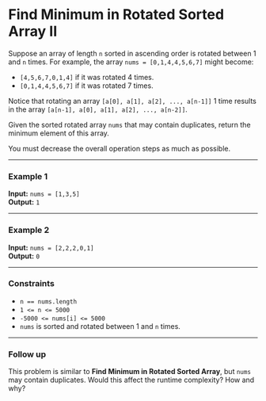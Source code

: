 # Find Minimum in Rotated Sorted Array II

Suppose an array of length `n` sorted in ascending order is rotated between 1 and `n` times. For example, the array `nums = [0,1,4,4,5,6,7]` might become:

- `[4,5,6,7,0,1,4]` if it was rotated 4 times.
- `[0,1,4,4,5,6,7]` if it was rotated 7 times.

Notice that rotating an array `[a[0], a[1], a[2], ..., a[n-1]]` 1 time results in the array `[a[n-1], a[0], a[1], a[2], ..., a[n-2]]`.

Given the sorted rotated array `nums` that may contain duplicates, return the minimum element of this array.

You must decrease the overall operation steps as much as possible.

---

### Example 1

**Input:** `nums = [1,3,5]`  
**Output:** `1`

---

### Example 2

**Input:** `nums = [2,2,2,0,1]`  
**Output:** `0`

---

### Constraints

- `n == nums.length`
- `1 <= n <= 5000`
- `-5000 <= nums[i] <= 5000`
- `nums` is sorted and rotated between 1 and `n` times.

---

### Follow up

This problem is similar to **Find Minimum in Rotated Sorted Array**, but `nums` may contain duplicates. Would this affect the runtime complexity? How and why?
